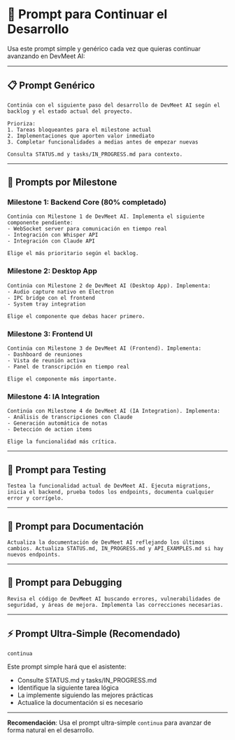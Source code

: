 # 🚀 Prompt para Continuar el Desarrollo

Usa este prompt simple y genérico cada vez que quieras continuar avanzando en DevMeet AI:

---

## 📋 Prompt Genérico

```
Continúa con el siguiente paso del desarrollo de DevMeet AI según el backlog y el estado actual del proyecto.

Prioriza:
1. Tareas bloqueantes para el milestone actual
2. Implementaciones que aporten valor inmediato
3. Completar funcionalidades a medias antes de empezar nuevas

Consulta STATUS.md y tasks/IN_PROGRESS.md para contexto.
```

---

## 🎯 Prompts por Milestone

### Milestone 1: Backend Core (80% completado)

```
Continúa con Milestone 1 de DevMeet AI. Implementa el siguiente componente pendiente:
- WebSocket server para comunicación en tiempo real
- Integración con Whisper API
- Integración con Claude API

Elige el más prioritario según el backlog.
```

### Milestone 2: Desktop App

```
Continúa con Milestone 2 de DevMeet AI (Desktop App). Implementa:
- Audio capture nativo en Electron
- IPC bridge con el frontend
- System tray integration

Elige el componente que debas hacer primero.
```

### Milestone 3: Frontend UI

```
Continúa con Milestone 3 de DevMeet AI (Frontend). Implementa:
- Dashboard de reuniones
- Vista de reunión activa
- Panel de transcripción en tiempo real

Elige el componente más importante.
```

### Milestone 4: IA Integration

```
Continúa con Milestone 4 de DevMeet AI (IA Integration). Implementa:
- Análisis de transcripciones con Claude
- Generación automática de notas
- Detección de action items

Elige la funcionalidad más crítica.
```

---

## 🔄 Prompt para Testing

```
Testea la funcionalidad actual de DevMeet AI. Ejecuta migrations, inicia el backend, prueba todos los endpoints, documenta cualquier error y corrígelo.
```

---

## 📝 Prompt para Documentación

```
Actualiza la documentación de DevMeet AI reflejando los últimos cambios. Actualiza STATUS.md, IN_PROGRESS.md y API_EXAMPLES.md si hay nuevos endpoints.
```

---

## 🐛 Prompt para Debugging

```
Revisa el código de DevMeet AI buscando errores, vulnerabilidades de seguridad, y áreas de mejora. Implementa las correcciones necesarias.
```

---

## ⚡ Prompt Ultra-Simple (Recomendado)

```
continua
```

Este prompt simple hará que el asistente:
- Consulte STATUS.md y tasks/IN_PROGRESS.md
- Identifique la siguiente tarea lógica
- La implemente siguiendo las mejores prácticas
- Actualice la documentación si es necesario

---

**Recomendación**: Usa el prompt ultra-simple `continua` para avanzar de forma natural en el desarrollo.
